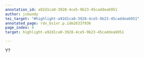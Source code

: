 ```yaml
---
annotation_id: a92d1ca0-3928-4ce5-9b23-45caddea6951
author: jcmundy
tei_target: "#highlight-a92d1ca0-3928-4ce5-9b23-45caddea6951"
annotated_page: rdx_bs1xr.p.idm26337936
page_index: 4
target: highlight-a92d1ca0-3928-4ce5-9b23-45caddea6951

---
```

Y?